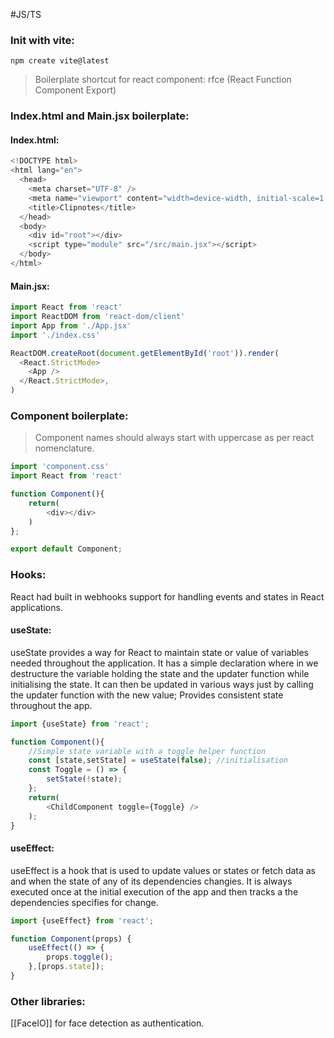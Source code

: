 #JS/TS 
### Init with vite:
```Shell
npm create vite@latest
```

>Boilerplate shortcut for react component:  rfce (React Function Component Export)

### Index.html and Main.jsx  boilerplate:
#### Index.html:
```Javascript
<!DOCTYPE html>
<html lang="en">
  <head>
    <meta charset="UTF-8" />
    <meta name="viewport" content="width=device-width, initial-scale=1.0" />
    <title>Clipnotes</title>
  </head>
  <body>
    <div id="root"></div>
    <script type="module" src="/src/main.jsx"></script>
  </body>
</html>
```

#### Main.jsx:
```Javascript
import React from 'react'
import ReactDOM from 'react-dom/client'
import App from './App.jsx'
import './index.css'

ReactDOM.createRoot(document.getElementById('root')).render(
  <React.StrictMode>
    <App />
  </React.StrictMode>,
)
```

### Component boilerplate:
>Component names should always start with uppercase as per react nomenclature.
```Javascript
import 'component.css'
import React from 'react'

function Component(){
	return(
		<div></div>
	)
};

export default Component;
```
### Hooks:
React had built in webhooks support for handling events and states in React applications.
#### useState:
useState provides a way for React to maintain state or value of variables needed throughout the application. It has a simple declaration where in we destructure the variable holding the state and the updater function while initialising the state. It can then be updated in various ways just by calling the updater function with the new value; Provides consistent state throughout the app. 
```Javascript
import {useState} from 'react';

function Component(){
	//Simple state variable with a toggle helper function
	const [state,setState] = useState(false); //initialisation
	const Toggle = () => {
		setState(!state);
	};
	return(
		<ChildComponent toggle={Toggle} />
	);
}
```

#### useEffect:
useEffect is a hook that is used to update values or states or fetch data as and when the state of any of its dependencies changies. It is always executed once at the initial execution of the app and then tracks a the dependencies specifies for change.
```Javascript
import {useEffect} from 'react';

function Component(props) {
	useEffect(() => {
		props.toggle();
	},[props.state]);
}
```

### Other libraries:
[[FaceIO]] for face detection as authentication.